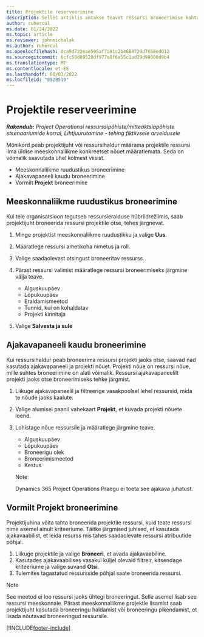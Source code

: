 ```yaml
---
title: Projektile reserveerimine
description: Selles artiklis antakse teavet ressursi broneerimise kohta projekti.
author: ruhercul
ms.date: 01/24/2022
ms.topic: article
ms.reviewer: johnmichalak
ms.author: ruhercul
ms.openlocfilehash: dca9d722eae595af7a81c2b4684729d7658ed012
ms.sourcegitcommit: 6cfc50d89528df977a8f6a55c1ad39d99800d9b4
ms.translationtype: MT
ms.contentlocale: et-EE
ms.lasthandoff: 06/03/2022
ms.locfileid: "8928519"
---
```

# <a name="book-to-a-project"></a>Projektile reserveerimine

_**Rakendub:** Project Operationsi ressurssipõhiste/mitteaktsiapõhiste stsenaariumide korral,  Lihtjuurutamine - tehing fiktiivsele arveldusele_

Mõnikord peab projektijuht või ressursihaldur määrama projektile ressursi ilma üldise meeskonnaliikme konkreetset nõuet määratlemata. Seda on võimalik saavutada ühel kolmest viisist.

- Meeskonnaliikme ruudustikus broneerimine
- Ajakavapaneeli kaudu broneerimine
- Vormilt **Projekt** broneerimine

## <a name="book-from-the-team-member-grid"></a>Meeskonnaliikme ruudustikus broneerimine

Kui teie organisatsioon tegutseb ressursieralduse hübriidrežiimis, saab projektijuht broneerida ressursi projektile otse, tehes järgnevat.

1. Minge projektist meeskonnaliikme ruudustikku ja valige **Uus**.
2. Määratlege ressursi ametikoha nimetus ja roll.
3. Valige saadaolevast otsingust broneeritav ressurss.
4. Pärast ressursi valimist määratlege ressursi broneerimiseks järgmine välja teave.

    - Alguskuupäev
    - Lõpukuupäev
    - Eraldamismeetod
    - Tunnid, kui on kohaldatav
    - Projekti kinnitaja

6. Valige **Salvesta ja sule**

## <a name="book-from-the-schedule-board"></a>Ajakavapaneeli kaudu broneerimine

Kui ressursihaldur peab broneerima ressursi projekti jaoks otse, saavad nad kasutada ajakavapaneeli ja projekti nõuet. Projekti nõue on ressursi nõue, mille suhtes broneerimine on alati võimalik. Ressursi ajakavapaneelilt projekti jaoks otse broneerimiseks tehke järgmist.

1. Liikuge ajakavapaneelil ja filtreerige vasakpoolsel lehel ressursid, mida te nõude jaoks kaalute.
2. Valige alumisel paanil vahekaart **Projekt**, et kuvada projekti nõuete loend.
3. Lohistage nõue ressursile ja määratlege järgmine teave.

    - Alguskuupäev
    - Lõpukuupäev
    - Broneerigu olek
    - Broneerimismeetod
    - Kestus
   
   > [!NOTE]
   > Dynamics 365 Project Operations Praegu ei toeta see ajakava juhatust.   

## <a name="book-from-the-project-form"></a>Vormilt Projekt broneerimine

Projektijuhina võita tahta broneerida projektile ressursi, kuid teate ressursi nime asemel ainult kriteeriume. Täitke järgmised juhised, et kasutada ajakavaabilist, et leida resurss mis tahes saadaolevate ressursi atribuutide põhjal. 

1. Liikuge projektile ja valige **Broneeri**, et avada ajakavaabiline.
2. Kasutades ajakavaabilises vasakul küljel olevaid filtreir, kitsendage kriteeriume ja valige suvand **Otsi**.
3. Tulemites tagastatud ressursside põhjal saate broneerida ressursi.

> [!NOTE]
> See meetod ei loo ressursi jaoks ühtegi broneeringut. Selle asemel lisab see ressursi meeskonnale. Pärast meeskonnaliikme projektle lisamist saab projektijuht kasutada broneeringu haldamist või broneeringu pikendamist, et lisada nõutavad broneeringud ressursile.


[!INCLUDE[footer-include](../includes/footer-banner.md)]
